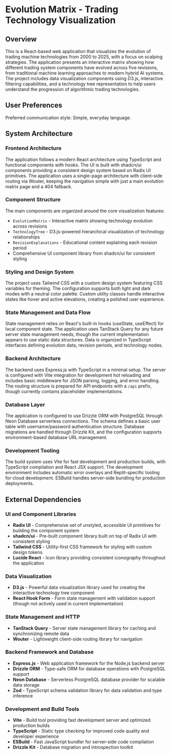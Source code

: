 # Evolution Matrix - Trading Technology Visualization

## Overview

This is a React-based web application that visualizes the evolution of trading machine technologies from 2000 to 2025, with a focus on scalping strategies. The application presents an interactive matrix showing how different trading system components have evolved across five revisions, from traditional machine learning approaches to modern hybrid AI systems. The project includes data visualization components using D3.js, interactive filtering capabilities, and a technology tree representation to help users understand the progression of algorithmic trading technologies.

## User Preferences

Preferred communication style: Simple, everyday language.

## System Architecture

### Frontend Architecture
The application follows a modern React architecture using TypeScript and functional components with hooks. The UI is built with shadcn/ui components providing a consistent design system based on Radix UI primitives. The application uses a single-page architecture with client-side routing via Wouter, keeping the navigation simple with just a main evolution matrix page and a 404 fallback.

### Component Structure
The main components are organized around the core visualization features:
- `EvolutionMatrix` - Interactive matrix showing technology evolution across revisions
- `TechnologyTree` - D3.js-powered hierarchical visualization of technology relationships  
- `RevisionExplanations` - Educational content explaining each revision period
- Comprehensive UI component library from shadcn/ui for consistent styling

### Styling and Design System
The project uses Tailwind CSS with a custom design system featuring CSS variables for theming. The configuration supports both light and dark modes with a neutral color palette. Custom utility classes handle interactive states like hover and active elevations, creating a polished user experience.

### State Management and Data Flow
State management relies on React's built-in hooks (useState, useEffect) for local component state. The application uses TanStack Query for any future server state management needs, though the current implementation appears to use static data structures. Data is organized in TypeScript interfaces defining evolution data, revision periods, and technology nodes.

### Backend Architecture
The backend uses Express.js with TypeScript in a minimal setup. The server is configured with Vite integration for development hot reloading and includes basic middleware for JSON parsing, logging, and error handling. The routing structure is prepared for API endpoints with a `/api` prefix, though currently contains placeholder implementations.

### Database Layer
The application is configured to use Drizzle ORM with PostgreSQL through Neon Database serverless connections. The schema defines a basic user table with username/password authentication structure. Database migrations are handled through Drizzle Kit, and the configuration supports environment-based database URL management.

### Development Tooling
The build system uses Vite for fast development and production builds, with TypeScript compilation and React JSX support. The development environment includes automatic error overlays and Replit-specific tooling for cloud development. ESBuild handles server-side bundling for production deployments.

## External Dependencies

### UI and Component Libraries
- **Radix UI** - Comprehensive set of unstyled, accessible UI primitives for building the component system
- **shadcn/ui** - Pre-built component library built on top of Radix UI with consistent styling
- **Tailwind CSS** - Utility-first CSS framework for styling with custom design tokens
- **Lucide React** - Icon library providing consistent iconography throughout the application

### Data Visualization
- **D3.js** - Powerful data visualization library used for creating the interactive technology tree component
- **React Hook Form** - Form state management with validation support (though not actively used in current implementation)

### State Management and HTTP
- **TanStack Query** - Server state management library for caching and synchronizing remote data
- **Wouter** - Lightweight client-side routing library for navigation

### Backend Framework and Database
- **Express.js** - Web application framework for the Node.js backend server
- **Drizzle ORM** - Type-safe ORM for database operations with PostgreSQL support
- **Neon Database** - Serverless PostgreSQL database provider for scalable data storage
- **Zod** - TypeScript schema validation library for data validation and type inference

### Development and Build Tools
- **Vite** - Build tool providing fast development server and optimized production builds
- **TypeScript** - Static type checking for improved code quality and developer experience
- **ESBuild** - Fast JavaScript bundler for server-side code compilation
- **Drizzle Kit** - Database migration and introspection toolkit